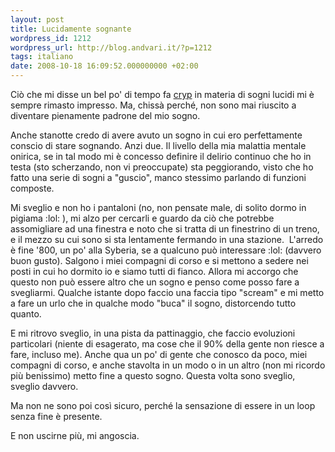 ```yaml
---
layout: post
title: Lucidamente sognante
wordpress_id: 1212
wordpress_url: http://blog.andvari.it/?p=1212
tags: italiano
date: 2008-10-18 16:09:52.000000000 +02:00
---
```

Ciò che mi disse un bel po' di tempo fa <a href="http://cryptex.wordpress.com/">cryp</a> in materia di sogni lucidi mi è sempre rimasto impresso. Ma, chissà perché, non sono mai riuscito a diventare pienamente padrone del mio sogno.

Anche stanotte credo di avere avuto un sogno in cui ero perfettamente conscio di stare sognando. Anzi due. Il livello della mia malattia mentale onirica, se in tal modo mi è concesso definire il delirio continuo che ho in testa (sto scherzando, non vi preoccupate) sta peggiorando, visto che ho fatto una serie di sogni a "guscio", manco stessimo parlando di funzioni composte.

Mi sveglio e non ho i pantaloni (no, non pensate male, di solito dormo in pigiama :lol: ), mi alzo per cercarli e guardo da ciò che potrebbe assomigliare ad una finestra e noto che si tratta di un finestrino di un treno, e il mezzo su cui sono si sta lentamente fermando in una stazione.  L'arredo è fine '800, un po' alla Syberia, se a qualcuno può interessare :lol: (davvero buon gusto). Salgono i miei compagni di corso e si mettono a sedere nei posti in cui ho dormito io e siamo tutti di fianco. Allora mi accorgo che questo non può essere altro che un sogno e penso come posso fare a svegliarmi. Qualche istante dopo faccio una faccia tipo "scream" e mi metto a fare un urlo che in qualche modo "buca" il sogno, distorcendo tutto quanto.

E mi ritrovo sveglio, in una pista da pattinaggio, che faccio evoluzioni particolari (niente di esagerato, ma cose che il 90% della gente non riesce a fare, incluso me). Anche qua un po' di gente che conosco da poco, miei compagni di corso, e anche stavolta in un modo o in un altro (non mi ricordo più benissimo) metto fine a questo sogno. Questa volta sono sveglio, sveglio davvero.

Ma non ne sono poi così sicuro, perché la sensazione di essere in un loop senza fine è presente.

E non uscirne più, mi angoscia.
